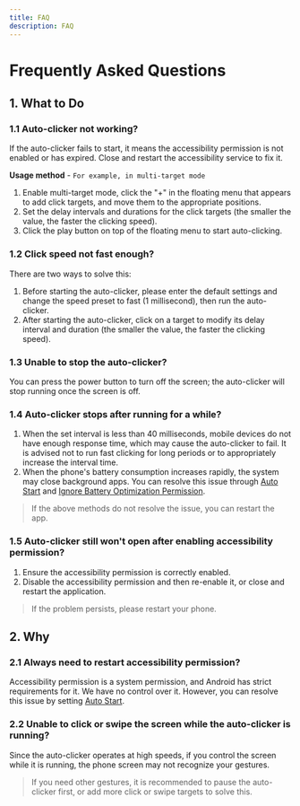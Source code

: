 ```yaml
---
title: FAQ
description: FAQ
---
```


# Frequently Asked Questions

## 1. What to Do

### 1.1 Auto-clicker not working?

If the auto-clicker fails to start, it means the accessibility permission is not enabled or has expired. Close and restart the accessibility service to fix it.

**Usage method** - `For example, in multi-target mode`

1. Enable multi-target mode, click the "+" in the floating menu that appears to add click targets, and move them to the appropriate positions.
2. Set the delay intervals and durations for the click targets (the smaller the value, the faster the clicking speed).
3. Click the play button on top of the floating menu to start auto-clicking.

### 1.2 Click speed not fast enough?

There are two ways to solve this:

1. Before starting the auto-clicker, please enter the default settings and change the speed preset to fast (1 millisecond), then run the auto-clicker.
2. After starting the auto-clicker, click on a target to modify its delay interval and duration (the smaller the value, the faster the clicking speed).

### 1.3 Unable to stop the auto-clicker?

You can press the power button to turn off the screen; the auto-clicker will stop running once the screen is off.

### 1.4 Auto-clicker stops after running for a while?

1. When the set interval is less than 40 milliseconds, mobile devices do not have enough response time, which may cause the auto-clicker to fail. It is advised not to run fast clicking for long periods or to appropriately increase the interval time.
2. When the phone's battery consumption increases rapidly, the system may close background apps. You can resolve this issue through [Auto Start](https://dontkillmyapp.com/) and [Ignore Battery Optimization Permission](https://dontkillmyapp.com/).

> If the above methods do not resolve the issue, you can restart the app.

### 1.5 Auto-clicker still won't open after enabling accessibility permission?

1. Ensure the accessibility permission is correctly enabled.
2. Disable the accessibility permission and then re-enable it, or close and restart the application.

> If the problem persists, please restart your phone.

## 2. Why

### 2.1 Always need to restart accessibility permission?

Accessibility permission is a system permission, and Android has strict requirements for it. We have no control over it.
However, you can resolve this issue by setting [Auto Start](https://dontkillmyapp.com/).

### 2.2 Unable to click or swipe the screen while the auto-clicker is running?

Since the auto-clicker operates at high speeds, if you control the screen while it is running, the phone screen may not recognize your gestures.

> If you need other gestures, it is recommended to pause the auto-clicker first, or add more click or swipe targets to solve this.

